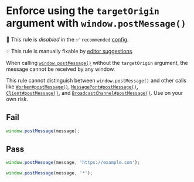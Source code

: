 # Enforce using the `targetOrigin` argument with `window.postMessage()`

🚫 This rule is _disabled_ in the ✅ `recommended` [config](https://github.com/sindresorhus/eslint-plugin-unicorn#preset-configs-eslintconfigjs).

💡 This rule is manually fixable by [editor suggestions](https://eslint.org/docs/latest/use/core-concepts#rule-suggestions).

<!-- end auto-generated rule header -->
<!-- Do not manually modify this header. Run: `npm run fix:eslint-docs` -->

When calling [`window.postMessage()`](https://developer.mozilla.org/en-US/docs/Web/API/Window/postMessage) without the `targetOrigin` argument, the message cannot be received by any window.

This rule cannot distinguish between `window.postMessage()` and other calls like [`Worker#postMessage()`](https://developer.mozilla.org/en-US/docs/Web/API/Worker/postMessage), [`MessagePort#postMessage()`](https://developer.mozilla.org/en-US/docs/Web/API/MessagePort/postMessage), [`Client#postMessage()`](https://developer.mozilla.org/en-US/docs/Web/API/Client/postMessage), and [`BroadcastChannel#postMessage()`](https://developer.mozilla.org/en-US/docs/Web/API/BroadcastChannel/postMessage). Use on your own risk.

## Fail

```js
window.postMessage(message);
```

## Pass

```js
window.postMessage(message, 'https://example.com');
```

```js
window.postMessage(message, '*');
```
